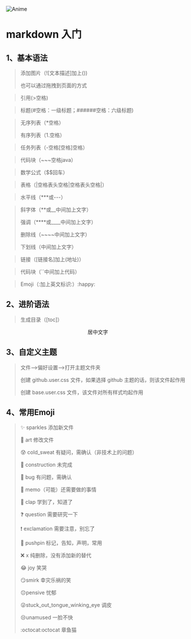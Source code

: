 ![Anime](https://github.com/wangqicc/picture/blob/master/Anime/1.jpg)

# markdown 入门

## 1、基本语法

> 添加图片（![文本描述]加上())
>
> 也可以通过拖拽到页面的方式

> 引用(>空格)

> 标题(#空格：一级标题；######空格：六级标题)

> 无序列表（*空格） 
>
> 有序列表（1.空格）

> 任务列表（-空格[空格]空格）

> 代码块（~~~空格java）

> 数学公式（$$回车）

> 表格（|空格表头空格|空格表头空格|）

[^footnote]: 版权所有

> 水平线（***或---）

> 斜字体（**或__中间加上文字）
>
> 强调（****或____中间加上文字）
>
> 删除线（~~~~中间加上文字）
>
> 下划线（<u></u>中间加上文字）

> 链接（[链接名]加上(地址)）

> 代码块（``中间加上代码）

> Emoji（:加上英文标识:）:happy:

## 2、进阶语法

> 生成目录（[toc]）

<center>居中文字</center>

<style type="text/css">
	.article {
		background-color: #cac;
		color: grey;
		border-left: 6px solid #c8c;
		padding: 8px 16px;
	}
</style>
## 3、自定义主题

> 文件-->偏好设置-->打开主题文件夹
>
> 创建 github.user.css 文件，如果选择 github 主题的话，则该文件起作用
>
> 创建 base.user.css 文件，该文件对所有样式均起作用

## 4、常用Emoji

> :sparkles: sparkles 添加新文件
>
> :art: art 修改文件
>
> :cold_sweat: cold_sweat 有疑问，需确认（非技术上的问题）
>
> :construction: construction 未完成
>
> :bug: bug 有问题，需确认
>
> :memo: memo（可能）还需要做的事情
>
> :clap: clap 学到了，知道了
>
> :question: question 需要研究一下
>
> :exclamation: exclamation 需要注意，别忘了
>
> :pushpin: pushpin 标记，告知，声明，常用
>
> :x: x 纯删除，没有添加新的替代
>
> :joy: joy 笑哭
>
> :smirk:smirk 幸灾乐祸的笑
>
> :pensive:pensive 忧郁
>
> :stuck_out_tongue_winking_eye:stuck_out_tongue_winking_eye 调皮
>
> :unamused:unamused 一脸不快
>
> :octocat:octocat 章鱼猫
